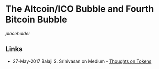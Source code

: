 
# The Altcoin/ICO Bubble and Fourth Bitcoin Bubble

_placeholder_

## Links

* 27-May-2017 Balaji S. Srinivasan on Medium - [Thoughts on Tokens](https://news.21.co/thoughts-on-tokens-436109aabcbe)
